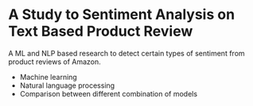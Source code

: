 # A Study to Sentiment Analysis on Text Based Product Review
A ML and NLP based research to detect certain types of sentiment from product reviews of Amazon.
- Machine learning
- Natural language processing
- Comparison between different combination of models 
